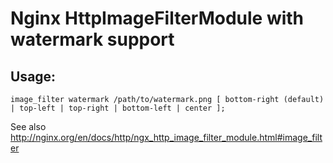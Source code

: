 # Nginx HttpImageFilterModule with watermark support

## Usage:

```
image_filter watermark /path/to/watermark.png [ bottom-right (default) | top-left | top-right | bottom-left | center ];
```

See also http://nginx.org/en/docs/http/ngx_http_image_filter_module.html#image_filter
